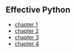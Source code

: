 ## Effective Python
<ul>
  <li><a href="https://velog.io/@a8002165/Effective-Python-Pythonic-Thinking">chapter 1</a></li>
  <li><a href="https://velog.io/@a8002165/Effective-Python-Lists-and-Dictionaries">chapter 2</a></li>
  <li><a href="https://velog.io/@a8002165/Effective-Python-Functions">chapter 3</a></li>
  <li><a href="https://velog.io/@a8002165/Effective-Python-Comprehensions-and-Generators">chapter 4</a></li>
</ul>

